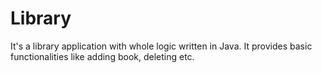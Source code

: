 # Library

It's a library application with whole logic written in Java. It provides basic functionalities like adding book, deleting etc.
